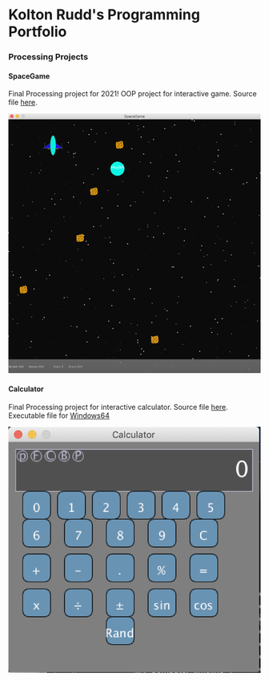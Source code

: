 # Kolton Rudd's Programming Portfolio

### Processing Projects

#### SpaceGame
Final Processing project for 2021! OOP project for interactive game. Source file [here](https://github.com/Kolton11/programmingPortfolio2021A1/tree/gh-pages/src/SpaceGame). 

![SpaceGame](https://github.com/Kolton11/programmingPortfolio2021A1/blob/gh-pages/images/SpaceGame2.png?raw=true)

#### Calculator
Final Processing project for interactive calculator. Source file [here](https://github.com/Kolton11/programmingPortfolio2021A1/tree/gh-pages/src/Calculator). Executable file for [Windows64](https://github.com/Kolton11/programmingPortfolio2021A1/blob/gh-pages/src/Calculator/application.windows64.zip)

![Calculator](https://github.com/Kolton11/programmingPortfolio2021A1/blob/gh-pages/images/Calc.png?raw=true)
